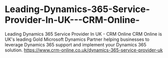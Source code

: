 # Leading-Dynamics-365-Service-Provider-In-UK---CRM-Online-
Leading Dynamics 365 Service Provider In UK - CRM Online 
CRM Online is UK's leading Gold Microsoft Dynamics Partner helping businesses to leverage Dynamics 365 support and implement your Dynamics 365 solution.
https://www.crm-online.co.uk/dynamics-365-service-provider-uk
